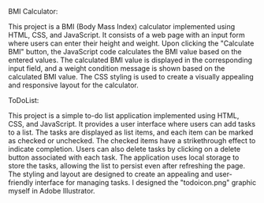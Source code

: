BMI Calculator:

This project is a BMI (Body Mass Index) calculator implemented using HTML, CSS, and JavaScript. It consists of a web page with an input form where users can enter their height and weight. Upon clicking the "Calculate BMI" button, the JavaScript code calculates the BMI value based on the entered values. The calculated BMI value is displayed in the corresponding input field, and a weight condition message is shown based on the calculated BMI value. The CSS styling is used to create a visually appealing and responsive layout for the calculator.

ToDoList:

This project is a simple to-do list application implemented using HTML, CSS, and JavaScript. It provides a user interface where users can add tasks to a list. The tasks are displayed as list items, and each item can be marked as checked or unchecked. The checked items have a strikethrough effect to indicate completion. Users can also delete tasks by clicking on a delete button associated with each task. The application uses local storage to store the tasks, allowing the list to persist even after refreshing the page. The styling and layout are designed to create an appealing and user-friendly interface for managing tasks. I designed the "todoicon.png" graphic myself in Adobe Illustrator.
